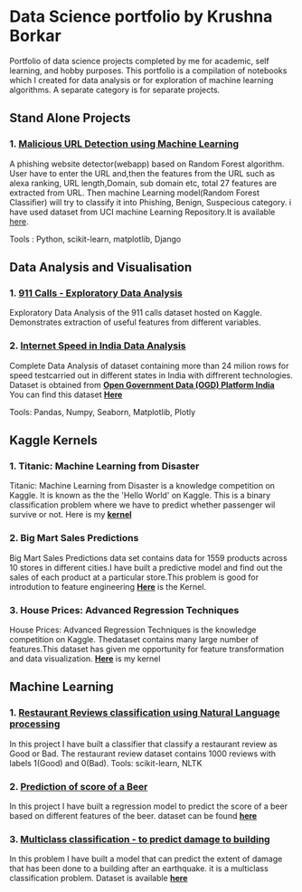 # Data Science portfolio by Krushna Borkar
Portfolio of data science projects completed by me for academic, self learning, and hobby purposes.
This portfolio is a compilation of notebooks which I created for data analysis or for exploration of machine learning algorithms. A separate category is for separate projects.

## Stand Alone Projects

### 1. __[Malicious URL Detection using Machine Learning](https://github.com/kvborkar100/Data_Science_Portfolio/tree/master/test%20-%20urldetect)__
A phishing website detector(webapp) based on Random Forest algorithm. User have to enter the URL and,then the features from the URL such as alexa ranking, URL length,Domain, sub domain etc, total 27 features are extracted from URL. Then machine Learning model(Random Forest Classifier) will try to classify it into Phishing, Benign, Suspecious category. i have used dataset from UCI machine Learning Repository.It is available [here](https://archive.ics.uci.edu/ml/datasets/phishing+websites).

Tools : Python, scikit-learn, matplotlib, Django

## Data Analysis and Visualisation

### 1. __[911 Calls - Exploratory Data Analysis](https://github.com/kvborkar100/Data_Science_Portfolio/blob/master/911%20Calls%20EDA%20.ipynb)__
Exploratory Data Analysis of the 911 calls dataset hosted on Kaggle. Demonstrates extraction of useful features from different variables.

### 2. __[Internet Speed in India Data Analysis](https://github.com/kvborkar100/Data_Science_Portfolio/blob/master/Internet%20Speed%20in%20India%20-%20EDA%20final.ipynb)__
Complete Data Analysis of dataset containing more than 24 milion rows for speed testcarried out in different states in India with diffrerent technologies. Dataset is obtained from __[Open Government Data (OGD) Platform India](https://data.gov.in/)__<br>
You can find this dataset __[Here](https://data.gov.in/catalog/myspeed-crowdsourced-mobile-data-speeds)__

Tools: Pandas, Numpy, Seaborn, Matplotlib, Plotly

## Kaggle Kernels

### 1. Titanic: Machine Learning from Disaster
Titanic: Machine Learning from Disaster is a knowledge competition on Kaggle. It is known as the the 'Hello World' on Kaggle. This is a binary classification problem where we have to predict whether passenger wil survive or not. Here is my __[kernel](https://www.kaggle.com/kvborkar100/titanic-survival-prediction)__

### 2. Big Mart Sales Predictions
Big Mart Sales Predictions data set contains data for 1559 products across 10 stores in different cities.I have built a predictive model and find out the sales of each product at a particular store.This problem is good for introdution to feature engineering __[Here](https://www.kaggle.com/kvborkar100/big-mart-sales-prediction)__ is the Kernel.

### 3. House Prices: Advanced Regression Techniques
House Prices: Advanced Regression Techniques is the knowledge competition on Kaggle. Thedataset contains many large number of features.This dataset has given me opportunity for feature transformation and data visualization. __[Here](https://www.kaggle.com/kvborkar100/house-prices-prediction)__ is my kernel

## Machine Learning

### 1. __[Restaurant Reviews classification using Natural Language processing](https://github.com/kvborkar100/Data_Science_Portfolio/blob/master/Restaurant%20Reviews%20classification%20using%20NLP.ipynb)__
In this project I have built a classifier that classify a restaurant review as Good or Bad. The restaurant review dataset contains 1000 reviews with labels 1(Good) and 0(Bad).
Tools: scikit-learn, NLTK

### 2. __[Prediction of score of a Beer](https://github.com/kvborkar100/Data_Science_Portfolio/blob/master/How%20to%20choose%20perfect%20Beer.ipynb)__
In this project I have built a regression model to predict the score of a beer based on different features of the beer. dataset can be found __[here](https://www.machinehack.com/course/how-to-choose-the-perfect-beer/)__

### 3. __[Multiclass classification - to predict damage to building](https://github.com/kvborkar100/Data_Science_Portfolio/blob/master/Predict%20Damage%20to%20building.ipynb)__
In this problem I have built a model that can predict the extent of damage that has been done to a building after an earthquake. it is a multiclass classification problem. Dataset is available __[here](https://www.hackerearth.com/challenge/competitive/machine-learning-challenge-6-1/machine-learning/predict-the-energy-used-612632a9-3f496e7f/)__

